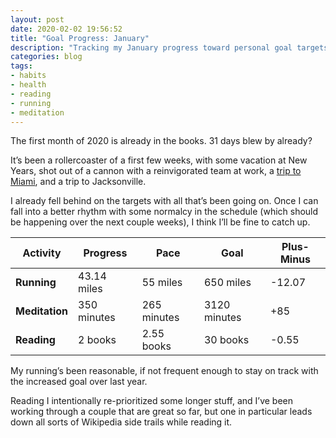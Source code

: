 ```yaml
---
layout: post
date: 2020-02-02 19:56:52
title: "Goal Progress: January"
description: "Tracking my January progress toward personal goal targets for the year."
categories: blog
tags:
- habits
- health
- reading
- running
- meditation
---
```


The first month of 2020 is already in the books. 31 days blew by already?

It’s been a rollercoaster of a first few weeks, with some vacation at New Years, shot out of a cannon with a reinvigorated team at work, a [trip to Miami](/post/miami-2019/ "Miami"), and a trip to Jacksonville.

I already fell behind on the targets with all that’s been going on. Once I can fall into a better rhythm with some normalcy in the schedule (which should be happening over the next couple weeks), I think I’ll be fine to catch up.

| Activity       | Progress     | Pace         | Goal         | Plus-Minus                         |
|----------------|--------------|--------------|--------------|------------------------------------|
| **Running**    | 43.14 miles | 55 miles | 650 miles    | <span class="red">-12.07</span> |
| **Meditation** | 350 minutes | 265 minutes | 3120 minutes | <span class="green">+85</span>    |
| **Reading**    | 2 books     | 2.55 books  | 30 books     | <span class="red">-0.55</span>   |

My running’s been reasonable, if not frequent enough to stay on track with the increased goal over last year.

Reading I intentionally re-prioritized some longer stuff, and I’ve been working through a couple that are great so far, but one in particular leads down all sorts of Wikipedia side trails while reading it.
